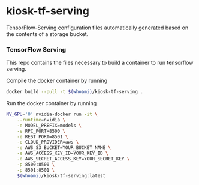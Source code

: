 # kiosk-tf-serving
TensorFlow-Serving configuration files automatically generated based on the contents of a storage bucket.

### TensorFlow Serving

This repo contains the files necessary to build a container to run tensorflow serving.

Compile the docker container by running

```bash
docker build --pull -t $(whoami)/kiosk-tf-serving .
```

Run the docker container by running
```bash
NV_GPU='0' nvidia-docker run -it \
    --runtime=nvidia \
    -e MODEL_PREFIX=models \
    -e RPC_PORT=8500 \
    -e REST_PORT=8501 \
    -e CLOUD_PROVIDER=aws \
    -e AWS_S3_BUCKET=YOUR_BUCKET_NAME \
    -e AWS_ACCESS_KEY_ID=YOUR_KEY_ID \
    -e AWS_SECRET_ACCESS_KEY=YOUR_SECRET_KEY \
    -p 8500:8500 \
    -p 8501:8501 \
    $(whoami)/kiosk-tf-serving:latest
```
